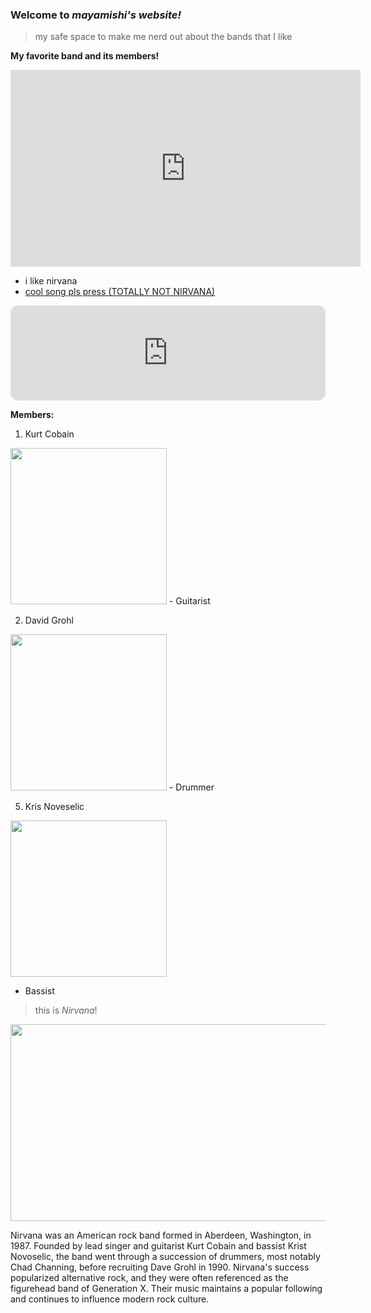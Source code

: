 ### Welcome to *mayamishi's website!*
> my safe space to make me nerd out about the bands that I like


**My favorite band and its members!**


  
 
<iframe width="560" height="315" src="https://www.youtube.com/embed/fregObNcHC8" title="YouTube video player" frameborder="0" allow="accelerometer; autoplay; clipboard-write; encrypted-media; gyroscope; picture-in-picture" allowfullscreen></iframe>









- i  like nirvana
- [cool song pls press (TOTALLY NOT NIRVANA)](https://youtu.be/ZpiEunhVs9o)







  

<iframe style="border-radius:12px" src="https://open.spotify.com/embed/track/5vHLwhxxlGzmClMcxRRFPr?utm_source=generator&theme=0" width="100%" height="152" frameBorder="0" allowfullscreen="" allow="autoplay; clipboard-write; encrypted-media; fullscreen; picture-in-picture" loading="lazy"></iframe>


**Members:**
1. Kurt Cobain  

  <img src="https://images.ctfassets.net/r1mvpfown1y6/7IahBYPHC8G0QSI0I8UgKC/9b722837227b7e5193fa86d5d04ee897/16278-kurt-cobain-50th-birthday-3up.jpg?w=800&q=50" width="250" height="250"/>
  - Guitarist
 

2. David Grohl

  <img src="https://pbs.twimg.com/media/EFUflwEW4AEKUOC.jpg" width="250" height="250"/>
  - Drummer


5. Kris Noveselic

<img src="https://encrypted-tbn0.gstatic.com/images?q=tbn:ANd9GcS8h4bKBmefPZ34fup3a5T07nOlKymDuRSD_0PRYtjWd60mYCQTwwTKS_BJDNHm1Pj_NWg&usqp=CAU" width="250" height="250"/>


 
 - Bassist
  
  
  
  
 > this is *Nirvana*!
 
 <img src="https://media.pitchfork.com/photos/61c4bba40c18011163e16a3f/16:9/w_3344,h_1881,c_limit/Nirvana.jpg" width="560" height="315"/>
 
 Nirvana was an American rock band formed in Aberdeen, Washington, in 1987. Founded by lead singer and guitarist Kurt Cobain and bassist Krist Novoselic, the band went through a succession of drummers, most notably Chad Channing, before recruiting Dave Grohl in 1990. Nirvana's success popularized alternative rock, and they were often referenced as the figurehead band of Generation X. Their music maintains a popular following and continues to influence modern rock culture.
 

            
